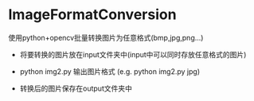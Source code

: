 # ImageFormatConversion
使用python+opencv批量转换图片为任意格式(bmp,jpg,png...)

- 将要转换的图片放在input文件夹中(input中可以同时存放任意格式的图片) 

- python img2.py 输出图片格式 (e.g. python img2.py jpg) 

- 转换后的图片保存在output文件夹中 
